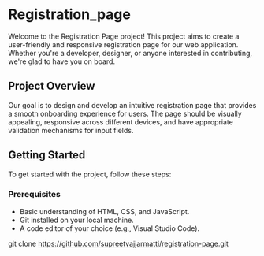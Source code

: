# Registration_page

Welcome to the Registration Page project! This project aims to create a user-friendly and responsive registration page for our web application. Whether you're a developer, designer, or anyone interested in contributing, we're glad to have you on board.

## Project Overview

Our goal is to design and develop an intuitive registration page that provides a smooth onboarding experience for users. The page should be visually appealing, responsive across different devices, and have appropriate validation mechanisms for input fields.

## Getting Started

To get started with the project, follow these steps:

### Prerequisites

- Basic understanding of HTML, CSS, and JavaScript.
- Git installed on your local machine.
- A code editor of your choice (e.g., Visual Studio Code).


git clone https://github.com/supreetvajjarmatti/registration-page.git
